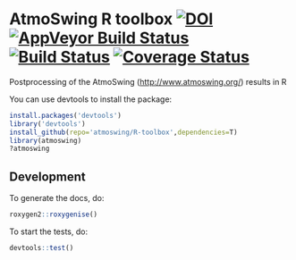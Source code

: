 # AtmoSwing R toolbox [![DOI](https://zenodo.org/badge/90713710.svg)](https://zenodo.org/badge/latestdoi/90713710) [![AppVeyor Build Status](https://ci.appveyor.com/api/projects/status/github/atmoswing/R-toolbox?branch=master&svg=true)](https://ci.appveyor.com/project/atmoswing/R-toolbox) [![Build Status](https://travis-ci.org/atmoswing/r-toolbox.svg?branch=master)](https://travis-ci.org/atmoswing/r-toolbox) [![Coverage Status](https://coveralls.io/repos/github/atmoswing/r-toolbox/badge.svg?branch=master)](https://coveralls.io/github/atmoswing/r-toolbox?branch=master)
Postprocessing of the AtmoSwing (http://www.atmoswing.org/) results in R

You can use devtools to install the package:

```r
install.packages('devtools')
library('devtools')
install_github(repo='atmoswing/R-toolbox',dependencies=T)
library(atmoswing)
?atmoswing
```

## Development

To generate the docs, do:

```r
roxygen2::roxygenise()
```

To start the tests, do:

```r
devtools::test()
```
